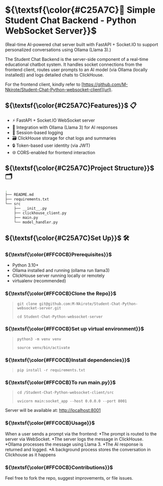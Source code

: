 # ${\textsf{\color{#C25A7C}🤖 Simple Student Chat Backend - Python WebSocket Server}}$ 

(Real-time AI-powered chat server built with FastAPI + Socket.IO to support personalized conversations using Ollama (Llama 3).)

The Student Chat Backend is the server-side component of a real-time educational chatbot system. It handles socket connections from the frontend client, routes user prompts to an AI model (via Ollama (locally installed)) and logs detailed chats to ClickHouse.

For the frontend client, kindly refer to [https://github.com/M-Nkirote/Student-Chat-Python-websocket-client](url).

## ${\textsf{\color{#C25A7C}Features}}$ 📋
* ⚡ FastAPI + Socket.IO WebSocket server
* 🤖 Integration with Ollama (Llama 3) for AI responses
* 🧠 Session-based logging
* 🗃️ ClickHouse storage for chat logs and summaries
* 🔒 Token-based user identity (via JWT)
* 🌐 CORS-enabled for frontend interaction

## ${\textsf{\color{#C25A7C}Project Structure}}$ 🗂️
```bash
.
├── README.md
├── requirements.txt
└── src
    ├── __init__.py
    ├── clickhouse_client.py
    ├── main.py
    └── model_handler.py
```

## ${\textsf{\color{#C25A7C}Set Up}}$ 🛠️
### ${\textsf{\color{#FFC0CB}Prerequisites}}$
* Python 3.10+
* Ollama installed and running (ollama run llama3)
* ClickHouse server running locally or remotely
* virtualenv (recommended)

### ${\textsf{\color{#FFC0CB}Clone the Repo}}$
>`git clone git@github.com:M-Nkirote/Student-Chat-Python-websocket-server.git`
>
> `cd Student-Chat-Python-websocket-server`

### ${\textsf{\color{#FFC0CB}Set up virtual environment}}$
> `python3 -m venv venv`
>
> `source venv/bin/activate`

### ${\textsf{\color{#FFC0CB}Install dependencies}}$
> `pip install -r requirements.txt`

### ${\textsf{\color{#FFC0CB}To run main.py}}$
> `cd /Student-Chat-Python-websocket-client/src`
>
> `uvicorn main:socket_app --host 0.0.0.0 --port 8001`

Server will be available at: [http://localhost:8001](url)

### ${\textsf{\color{#FFC0CB}Usage}}$
When a user sends a prompt via the frontend:
*The prompt is routed to the server via WebSocket.
*The server logs the message in ClickHouse.
*Ollama processes the message using Llama 3.
*The AI response is returned and logged.
*A background process stores the conversation in Clickhouse as it happens

### ${\textsf{\color{#FFC0CB}Contributions}}$
Feel free to fork the repo, suggest improvements, or file issues.
